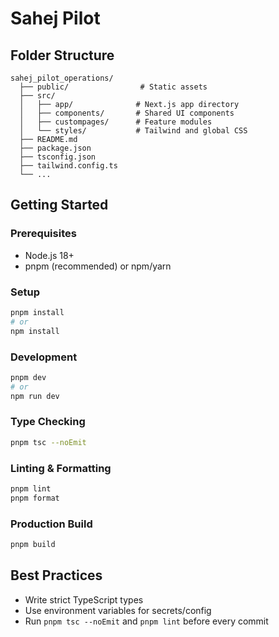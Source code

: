 # Sahej Pilot

## Folder Structure
```
sahej_pilot_operations/
  ├── public/                # Static assets
  ├── src/
  │   ├── app/              # Next.js app directory
  │   ├── components/       # Shared UI components
  │   ├── custompages/      # Feature modules
  │   └── styles/           # Tailwind and global CSS
  ├── README.md
  ├── package.json
  ├── tsconfig.json
  ├── tailwind.config.ts
  └── ...
```

## Getting Started

### Prerequisites
- Node.js 18+
- pnpm (recommended) or npm/yarn

### Setup
```bash
pnpm install
# or
npm install
```

### Development
```bash
pnpm dev
# or
npm run dev
```

### Type Checking
```bash
pnpm tsc --noEmit
```

### Linting & Formatting
```bash
pnpm lint
pnpm format
```

### Production Build
```bash
pnpm build
```

## Best Practices
- Write strict TypeScript types
- Use environment variables for secrets/config
- Run `pnpm tsc --noEmit` and `pnpm lint` before every commit
